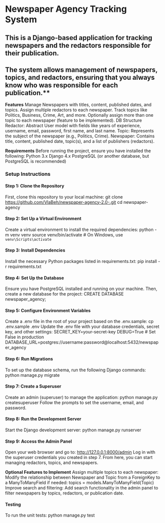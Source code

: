 # **Newspaper Agency Tracking System**

## This is a Django-based application for tracking newspapers and the redactors responsible for their publication.

## The system allows management of newspapers, topics, and redactors, ensuring that you always know who was responsible for each publication.**

**Features**
Manage Newspapers with titles, content, published dates, and topics.
Assign multiple redactors to each newspaper.
Track topics like Politics, Business, Crime, Art, and more.
Optionally assign more than one topic to each newspaper (feature to be implemented).
DB Structure
Redactor: Abstract User model with fields like years of experience, username, email, password, first name, and last name.
Topic: Represents the subject of the newspaper (e.g., Politics, Crime).
Newspaper: Contains title, content, published date, topic(s), and a list of publishers (redactors).

**Requirements**
Before running the project, ensure you have installed the following:
Python 3.x
Django 4.x
PostgreSQL (or another database, but PostgreSQL is recommended)

### **Setup Instructions**

#### Step 1: Clone the Repository

First, clone this repository to your local machine:
git clone https://github.com/VlaBeh/newspaper-agency-2.0-.git
cd newspaper-agency

#### Step 2: Set Up a Virtual Environment

Create a virtual environment to install the required dependencies:
python -m venv venv
source venv/bin/activate  # On Windows, use `venv\Scripts\activate`

#### Step 3: Install Dependencies

Install the necessary Python packages listed in requirements.txt:
pip install -r requirements.txt

#### Step 4: Set Up the Database

Ensure you have PostgreSQL installed and running on your machine. Then, create a new database for the project:
CREATE DATABASE newspaper_agency;

#### Step 5: Configure Environment Variables

Create a .env file in the root of your project based on the .env.sample:
cp .env.sample .env
Update the .env file with your database credentials, secret key, and other settings:
SECRET_KEY=your-secret-key
DEBUG=True  # Set False in production
DATABASE_URL=postgres://username:password@localhost:5432/newspaper_agency

#### Step 6: Run Migrations

To set up the database schema, run the following Django commands:
python manage.py migrate

#### Step 7: Create a Superuser

Create an admin (superuser) to manage the application:
python manage.py createsuperuser
Follow the prompts to set the username, email, and password.

#### Step 8: Run the Development Server

Start the Django development server:
python manage.py runserver

#### Step 9: Access the Admin Panel

Open your web browser and go to:
http://127.0.0.1:8000/admin
Log in with the superuser credentials you created in step 7. From here, you can start managing redactors, topics, and newspapers.

**Optional Features to Implement**
Assign multiple topics to each newspaper: Modify the relationship between Newspaper and Topic from a ForeignKey to a ManyToManyField if needed:
topics = models.ManyToManyField(Topic)
Improve search and filtering: Add search functionality in the admin panel to filter newspapers by topics, redactors, or publication date.

#### Testing

To run the unit tests:
python manage.py test

